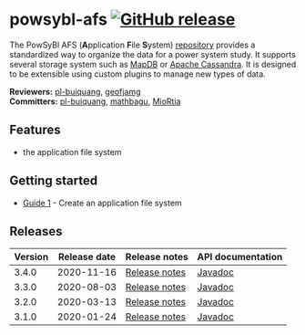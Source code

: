 # powsybl-afs [![GitHub release](https://img.shields.io/github/release/powsybl/powsybl-afs.svg)](https://github.com/powsybl/powsybl-afs/releases/)
The PowSyBl AFS (**A**pplication **F**ile **S**ystem) [repository](https://github.com/powsybl/powsybl-afs) provides a standardized way to organize the data for a power system study. It supports several storage system such as [MapDB](http://www.mapdb.org) or [Apache Cassandra](https://cassandra.apache.org). It is designed to be extensible using custom plugins to manage new types of data.

**Reviewers:** [pl-buiquang](https://github.com/pl-buiquang), [geofjamg](https://github.com/geofjamg)  
**Committers:** [pl-buiquang](https://github.com/pl-buiquang), [mathbagu](https://github.com/mathbagu), [MioRtia](https://github.com/MioRtia)

## Features

- the application file system 

## Getting started

- [Guide 1]() - Create an application file system

## Releases

| Version | Release date | Release notes | API documentation |
| ------- | ------------ | ------------- | ----------------- |
| 3.4.0 | 2020-11-16 | [Release notes](https://github.com/powsybl/powsybl-afs/releases/tag/v3.4.0) | [Javadoc](https://javadoc.io/doc/com.powsybl/powsybl-afs/3.4.0/index.html) |
| 3.3.0 | 2020-08-03 | [Release notes](https://github.com/powsybl/powsybl-afs/releases/tag/v3.3.0) | [Javadoc](https://javadoc.io/doc/com.powsybl/powsybl-afs/3.3.0/index.html) |
| 3.2.0 | 2020-03-13 | [Release notes](https://github.com/powsybl/powsybl-afs/releases/tag/v3.2.0) | [Javadoc](https://javadoc.io/doc/com.powsybl/powsybl-afs/3.2.0/index.html) |
| 3.1.0 | 2020-01-24 | [Release notes](https://github.com/powsybl/powsybl-afs/releases/tag/v3.1.0) | [Javadoc](https://javadoc.io/doc/com.powsybl/powsybl-afs/3.1.0/index.html) |
